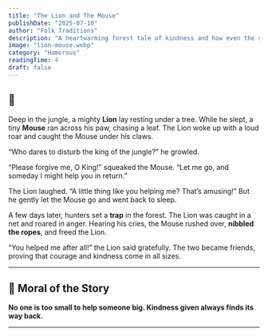 ```yaml
---
title: "The Lion and The Mouse"
publishDate: "2025-07-10"
author: "Folk Traditions"
description: "A heartwarming forest tale of kindness and how even the smallest can help the mighty."
image: "lion-mouse.webp"
category: "Humorous"
readingTime: 4
draft: false
---
```


## 🦁

Deep in the jungle, a mighty **Lion** lay resting under a tree. While he slept, a tiny **Mouse** ran across his paw, chasing a leaf. The Lion woke up with a loud roar and caught the Mouse under his claws.

“Who dares to disturb the king of the jungle?” he growled.

“Please forgive me, O King!” squeaked the Mouse. “Let me go, and someday I might help you in return.”

The Lion laughed. “A little thing like you helping me? That’s amusing!” But he gently let the Mouse go and went back to sleep.

A few days later, hunters set a **trap** in the forest. The Lion was caught in a net and roared in anger. Hearing his cries, the Mouse rushed over, **nibbled the ropes**, and freed the Lion.

“You helped me after all!” the Lion said gratefully. The two became friends, proving that courage and kindness come in all sizes.

---

## 🌼 Moral of the Story

**No one is too small to help someone big. Kindness given always finds its way back.**

---
